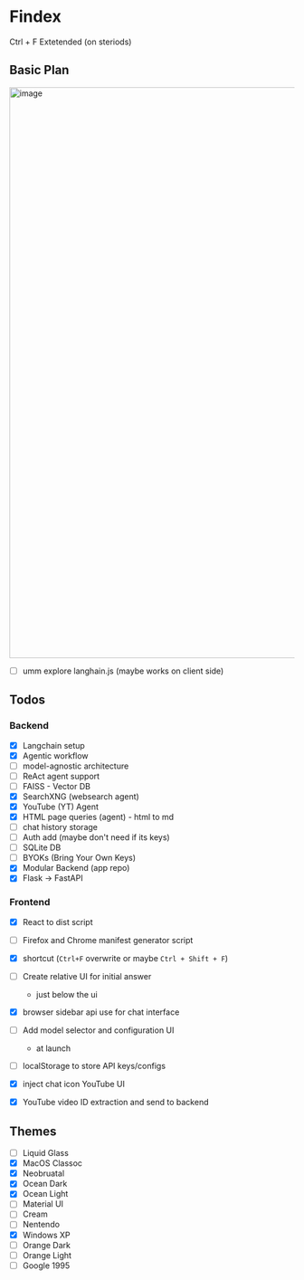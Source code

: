# Findex

Ctrl + F Extetended (on steriods)

## Basic Plan

<img width="1050" height="1009" alt="image" src="https://github.com/user-attachments/assets/ceda4f37-7c0d-4a90-b79a-2b41e2e25844" />



- [ ] umm explore langhain.js (maybe works on client side)

## Todos

### Backend

- [x] Langchain setup
- [x] Agentic workflow
- [ ] model-agnostic architecture
- [ ] ReAct agent support
- [ ] FAISS - Vector DB
- [x] SearchXNG (websearch agent)
- [x] YouTube (YT) Agent
- [x] HTML page queries (agent) - html to md
- [ ] chat history storage
- [ ] Auth add (maybe don't need if its keys)
- [ ] SQLite DB
- [ ] BYOKs (Bring Your Own Keys)
- [x] Modular Backend (app repo)
- [x] Flask -> FastAPI 

### Frontend

- [x] React to dist script
- [ ] Firefox and Chrome manifest generator script
- [x] shortcut (`Ctrl+F` overwrite or maybe `Ctrl + Shift + F`)
- [ ] Create relative UI for initial answer

  - just below the ui

- [x] browser sidebar api use for chat interface
- [ ] Add model selector and configuration UI

  - at launch

- [ ] localStorage to store API keys/configs
- [x] inject chat icon YouTube UI
- [x] YouTube video ID extraction and send to backend

## Themes
- [ ] Liquid Glass
- [x] MacOS Classoc
- [x] Neobruatal
- [x] Ocean Dark
- [x] Ocean Light
- [ ] Material UI
- [ ] Cream
- [ ] Nentendo
- [x] Windows XP
- [ ] Orange Dark
- [ ] Orange Light
- [ ] Google 1995
